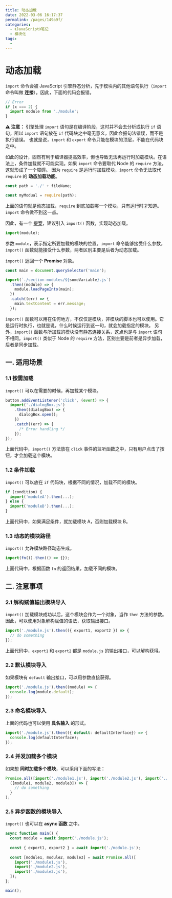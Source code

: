 ```yaml
---
title: 动态加载
date: 2022-03-06 16:17:37
permalink: /pages/149a9f/
categories:
  - 《JavaScript》笔记
  - 模块化
tags:
  - 
---
```


# 动态加载

`import` 命令会被 JavaScript 引擎静态分析，先于模块内的其他语句执行（`import` 命令叫做 **连接**）。因此，下面的代码会报错。

```js
// Error
if (x === 2) {
  import module from './module';
}
```

**⚠️ 注意：** 引擎处理 `import` 语句是在编译阶段，这时并不会去分析或执行 `if` 语句，所以 `import` 语句放在 `if` 代码块之中毫无意义，因此会报句法错误，而不是执行错误。
也就是说，`import` 和 `export` 命令只能在模块的顶层，不能在代码块之中。

如此的设计，固然有利于编译器提高效率，但也导致无法再运行时加载模块。在语法上，条件加载就不可能实现。如果 `import` 命令要取代 Node 的 `require` 方法，这就形成了一个障碍。
因为 `require` 是运行时加载模块，`import` 命令无法取代 `require` 的 **动态加载功能**。

```js
const path = './' + fileName;

const myModual = require(path);
```

上面的语句就是动态加载，`require` 到底加载哪一个模块，只有运行时才知道。`import` 命令做不到这一点。

因此，有一个 [提案](https://github.com/tc39/proposal-dynamic-import)，建议引入 `import()` 函数，实现动态加载。

```js
import(module);
```

参数 `module`，表示指定所要加载的模块的位置。`import` 命令能够接受什么参数，`import()` 函数就能接受什么参数，两者区别主要是后者为动态加载。

`import()` 返回一个 **Promise** 对象。

```js
const main = document.querySelector('main');

import(`./section-modules/${someVariable}.js`)
  .then((module) => {
    module.loadPageInto(main);
  })
  .catch((err) => {
    main.textContent = err.message;
  });
```

`import()` 函数可以用在任何地方，不仅仅是模块，非模块的脚本也可以使用。它是运行时执行，也就是说，什么时候运行到这一句，就会加载指定的模块。
另外，`import()` 函数与所加载的模块没有静态连接关系，这点也是与 `import` 语句不相同。`import()` 类似于 Node 的 `require` 方法，区别主要是前者是异步加载，后者是同步加载。

## 一. 适用场景

### 1.1 按需加载

`import()` 可以在需要的时候，再加载某个模块。

```js
button.addEventListener('click', (event) => {
  import('./dialogBox.js')
    .then((dialogBox) => {
      dialogBox.open();
    })
    .catch((err) => {
      /* Error handling */
    });
});
```

上面代码中，`import()` 方法放在 `click` 事件的监听函数之中，只有用户点击了按钮，才会加载这个模块。

### 1.2 条件加载

`import()` 可以放在 `if` 代码块，根据不同的情况，加载不同的模块。

```js
if (condition) {
  import('moduleA').then(...);
} else {
  import('moduleB').then(...);
}
```

上面代码中，如果满足条件，就加载模块 A，否则加载模块 B。

### 1.3 动态的模块路径

`import()` 允许模块路径动态生成。

```js
import(fn()).then(() => {});
```

上面代码中，根据函数 `fn` 的返回结果，加载不同的模块。

## 二. 注意事项

### 2.1 解构赋值输出模块导入

`import()` 加载模块成功以后，这个模块会作为一个对象，当作 `then` 方法的参数。因此，可以使用对象解构赋值的语法，获取输出接口。

```js
import('./module.js').then(({ export1, export2 }) => {
  // do something
});
```

上面代码中，`export1` 和 `export2` 都是 `module.js` 的输出接口，可以解构获得。

### 2.2 默认模块导入

如果模块有 `default` 输出接口，可以用参数直接获得。

```js
import('./module.js').then((module) => {
  console.log(module.default);
});
```

### 2.3 命名模块导入

上面的代码也可以使用 **具名输入** 的形式。

```js
import('./module.js').then(({ default: defaultInterface}) => {
  console.log(defaultInterface);
});
```

### 2.4 并发加载多个模块

如果想 **同时加载多个模块**，可以采用下面的写法：

```js
Promise.all([import('./module1.js'), import('./module2.js'), import('./module3.js')]).then(
  ([module1, module2, module3]) => {
    // do something
  }
);
```

### 2.5 异步函数的模块导入

`import()` 也可以在 **async 函数** 之中。

```js
async function main() {
  const module = await import('./module.js');
  
  const { export1, export2 } = await import('./module.js');
  
  const [module1, module2, module3] = await Promise.all([
    import('./module1.js'),
    import('./module2.js'),
    import('./module3.js'),
  ]);
};

main();
```
